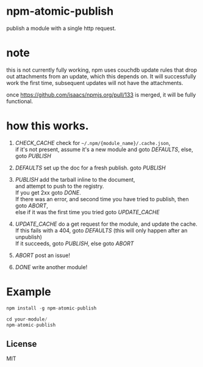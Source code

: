 # npm-atomic-publish

publish a module with a single http request.

# note

this is not currently fully working,
npm uses couchdb update rules that drop out attachments from an update,
which this depends on. It will successfully work the first time,
subsequent updates will not have the attachments.

once https://github.com/isaacs/npmjs.org/pull/133  is merged, it will be fully functional.

# how this works.

1. *CHECK_CACHE* check for `~/.npm/{module_name}/.cache.json`,  
   if it's not present, assume it's a new module and goto *DEFAULTS*, else, goto *PUBLISH*  

2. *DEFAULTS* set up the doc for a fresh publish. goto *PUBLISH*

3. *PUBLISH* add the tarball inline to the document,  
   and attempt to push to the registry.  
   If you get 2xx goto *DONE*.  
   If there was an error, and second time you have tried to publish, then goto *ABORT*,  
   else if it was the first time you tried goto *UPDATE_CACHE*  

4. *UPDATE_CACHE* do a get request for the module, and update the cache.  
   If this fails with a 404, goto *DEFAULTS* (this will only happen after an unpublish)  
   If it succeeds, goto *PUBLISH*, else goto *ABORT*  

5. *ABORT* post an issue!

6. *DONE* write another module!

# Example

``` js
npm install -g npm-atomic-publish

cd your-module/
npm-atomic-publish
```

## License

MIT
